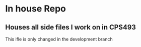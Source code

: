 # In house Repo
## Houses all side files I work on in CPS493 

This ifle is only changed in the development branch